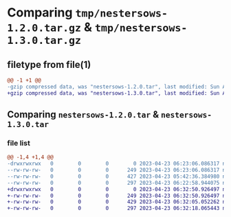 # Comparing `tmp/nestersows-1.2.0.tar.gz` & `tmp/nestersows-1.3.0.tar.gz`

## filetype from file(1)

```diff
@@ -1 +1 @@
-gzip compressed data, was "nestersows-1.2.0.tar", last modified: Sun Apr 23 06:23:06 2023, max compression
+gzip compressed data, was "nestersows-1.3.0.tar", last modified: Sun Apr 23 06:32:50 2023, max compression
```

## Comparing `nestersows-1.2.0.tar` & `nestersows-1.3.0.tar`

### file list

```diff
@@ -1,4 +1,4 @@
-drwxrwxrwx   0        0        0        0 2023-04-23 06:23:06.086317 nestersows-1.2.0/
--rw-rw-rw-   0        0        0      249 2023-04-23 06:23:06.086317 nestersows-1.2.0/PKG-INFO
--rw-rw-rw-   0        0        0      427 2023-04-23 05:42:36.384980 nestersows-1.2.0/nestersows.py
--rw-rw-rw-   0        0        0      297 2023-04-23 06:22:58.944075 nestersows-1.2.0/setup.py
+drwxrwxrwx   0        0        0        0 2023-04-23 06:32:50.926497 nestersows-1.3.0/
+-rw-rw-rw-   0        0        0      249 2023-04-23 06:32:50.926497 nestersows-1.3.0/PKG-INFO
+-rw-rw-rw-   0        0        0      429 2023-04-23 06:32:05.052262 nestersows-1.3.0/nestersows.py
+-rw-rw-rw-   0        0        0      297 2023-04-23 06:32:18.065443 nestersows-1.3.0/setup.py
```

